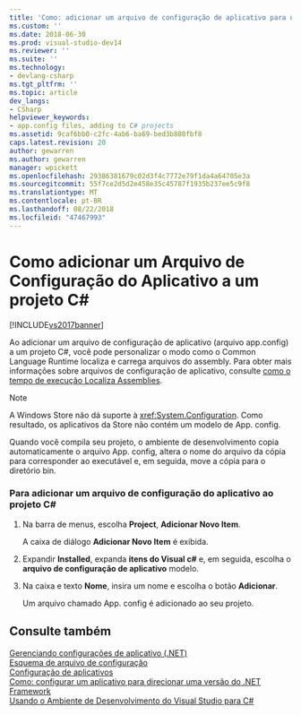```yaml
---
title: 'Como: adicionar um arquivo de configuração de aplicativo para um projeto c# | Microsoft Docs'
ms.custom: ''
ms.date: 2018-06-30
ms.prod: visual-studio-dev14
ms.reviewer: ''
ms.suite: ''
ms.technology:
- devlang-csharp
ms.tgt_pltfrm: ''
ms.topic: article
dev_langs:
- CSharp
helpviewer_keywords:
- app.config files, adding to C# projects
ms.assetid: 9caf6bb0-c2fc-4ab6-ba69-bed3b880fbf8
caps.latest.revision: 20
author: gewarren
ms.author: gewarren
manager: wpickett
ms.openlocfilehash: 29386381679c02d3f4c7772e79f1da4a64705e3a
ms.sourcegitcommit: 55f7ce2d5d2e458e35c45787f1935b237ee5c9f8
ms.translationtype: MT
ms.contentlocale: pt-BR
ms.lasthandoff: 08/22/2018
ms.locfileid: "47467993"
---
```

# <a name="how-to-add-an-application-configuration-file-to-a-c-project"></a>Como adicionar um Arquivo de Configuração do Aplicativo a um projeto C#
[!INCLUDE[vs2017banner](../includes/vs2017banner.md)]

Ao adicionar um arquivo de configuração de aplicativo (arquivo app.config) a um projeto C#, você pode personalizar o modo como o Common Language Runtime localiza e carrega arquivos do assembly. Para obter mais informações sobre arquivos de configuração de aplicativo, consulte [como o tempo de execução Localiza Assemblies](http://msdn.microsoft.com/library/772ac6f4-64d2-4cfb-92fd-58096dcd6c34).  
  
> [!NOTE]
>  A Windows Store não dá suporte à <xref:System.Configuration>. Como resultado, os aplicativos da Store não contém um modelo de App. config.  
  
 Quando você compila seu projeto, o ambiente de desenvolvimento copia automaticamente o arquivo App. config, altera o nome do arquivo da cópia para corresponder ao executável e, em seguida, move a cópia para o diretório bin.  
  
### <a name="to-add-an-application-configuration-file-to-your-c-project"></a>Para adicionar um arquivo de configuração do aplicativo ao projeto C#  
  
1.  Na barra de menus, escolha **Project**, **Adicionar Novo Item**.  
  
     A caixa de diálogo **Adicionar Novo Item** é exibida.  
  
2.  Expandir **Installed**, expanda **itens do Visual c#** e, em seguida, escolha o **arquivo de configuração de aplicativo** modelo.  
  
3.  Na caixa e texto **Nome**, insira um nome e escolha o botão **Adicionar**.  
  
     Um arquivo chamado App. config é adicionado ao seu projeto.  
  
## <a name="see-also"></a>Consulte também  
 [Gerenciando configurações de aplicativo (.NET)](../ide/managing-application-settings-dotnet.md)   
 [Esquema de arquivo de configuração](http://msdn.microsoft.com/library/69003d39-dc8a-460c-a6be-e6d93e690b38)   
 [Configuração de aplicativos](http://msdn.microsoft.com/library/86bd26d3-737e-4484-9782-19b17f34cd1f)   
 [Como: configurar um aplicativo para direcionar uma versão do .NET Framework](http://msdn.microsoft.com/en-us/5247b307-89ca-417b-8dd0-e8f9bd2f4717)   
 [Usando o Ambiente de Desenvolvimento do Visual Studio para C#](../csharp-ide/using-the-visual-studio-development-environment-for-csharp.md)